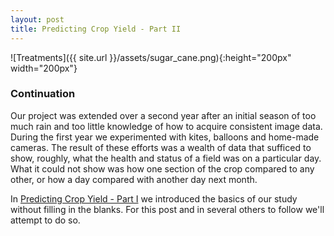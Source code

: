 ```yaml
---
layout: post
title: Predicting Crop Yield - Part II
---
```


![Treatments]({{ site.url }}/assets/sugar_cane.png){:height="200px" width="200px"} 

### Continuation

Our project was extended over a second year after an initial season of too much rain and too little knowledge of how to acquire consistent image data. During the first year we experimented with kites, balloons and home-made cameras. The result of these efforts was a wealth of data that sufficed to show, roughly, what the health and status of a field was on a particular day. What it could not show was how one section of the crop compared to any other, or how a day compared with another day next month.

In [Predicting Crop Yield - Part I](https://geraldmc.github.io/2019/03/13/predicting-yield-1/) we introduced the basics of our study without filling in the blanks. For this post and in several others to follow we'll attempt to do so.




